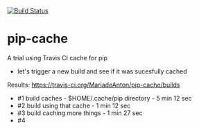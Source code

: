[![Build Status](https://travis-ci.org/MariadeAnton/pip-cache.svg)](https://travis-ci.org/MariadeAnton/pip-cache)

# pip-cache

A trial using Travis CI cache for pip 

- let's trigger a new build and see if it was sucesfully cached

Results: https://travis-ci.org/MariadeAnton/pip-cache/builds 
- #1 build caches - $HOME/.cache/pip directory - 5 min 12 sec
- #2 build using that cache - 1 min 12 sec
- #3 build caching more things - 1 min 27 sec
- #4
